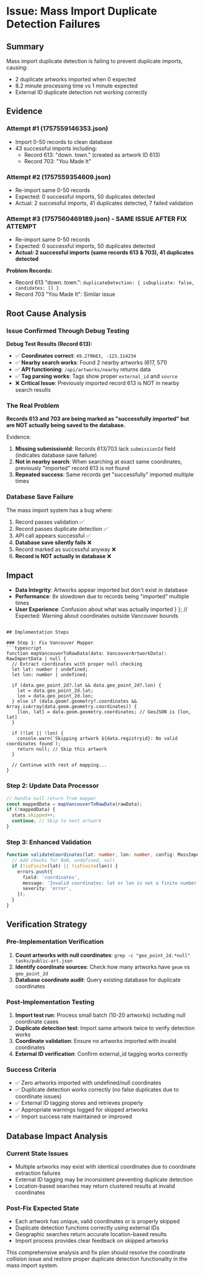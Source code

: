 # Issue: Mass Import Duplicate Detection Failures

## Summary

Mass import duplicate detection is failing to prevent duplicate imports, causing:

- 2 duplicate artworks imported when 0 expected
- 8.2 minute processing time vs 1 minute expected
- External ID duplicate detection not working correctly

## Evidence

### Attempt #1 (1757559146353.json)

- Import 0-50 records to clean database
- 43 successful imports including:
  - Record 613: "down. town." (created as artwork ID 613)
  - Record 703: "You Made It"

### Attempt #2 (1757559354609.json)

- Re-import same 0-50 records
- Expected: 0 successful imports, 50 duplicates detected
- Actual: 2 successful imports, 41 duplicates detected, 7 failed validation

### Attempt #3 (1757560469189.json) - SAME ISSUE AFTER FIX ATTEMPT

- Re-import same 0-50 records
- Expected: 0 successful imports, 50 duplicates detected
- **Actual: 2 successful imports (same records 613 & 703), 41 duplicates detected**

**Problem Records:**

- Record 613 "down. town.": `duplicateDetection: { isDuplicate: false, candidates: [] }`
- Record 703 "You Made It": Similar issue

## Root Cause Analysis

### Issue Confirmed Through Debug Testing

**Debug Test Results (Record 613):**

- ✅ **Coordinates correct**: `49.279663, -123.114234`
- ✅ **Nearby search works**: Found 2 nearby artworks (617, 571)
- ✅ **API functioning**: `/api/artworks/nearby` returns data
- ✅ **Tag parsing works**: Tags show proper `external_id` and `source`
- ❌ **Critical Issue**: Previously imported record 613 is NOT in nearby search results

### The Real Problem

**Records 613 and 703 are being marked as "successfully imported" but are NOT actually being saved to the database.**

Evidence:

1. **Missing submissionId**: Records 613/703 lack `submissionId` field (indicates database save failure)
2. **Not in nearby search**: When searching at exact same coordinates, previously "imported" record 613 is not found
3. **Repeated success**: Same records get "successfully" imported multiple times

### Database Save Failure

The mass import system has a bug where:

1. Record passes validation ✅
2. Record passes duplicate detection ✅
3. API call appears successful ✅
4. **Database save silently fails** ❌
5. Record marked as successful anyway ❌
6. **Record is NOT actually in database** ❌

## Impact

- **Data Integrity**: Artworks appear imported but don't exist in database
- **Performance**: 8x slowdown due to records being "imported" multiple times
- **User Experience**: Confusion about what was actually imported } }; // Expected: Warning about coordinates outside Vancouver bounds

````

## Implementation Steps

### Step 1: Fix Vancouver Mapper
```typescript
function mapVancouverToRawData(data: VancouverArtworkData): RawImportData | null {
  // Extract coordinates with proper null checking
  let lat: number | undefined;
  let lon: number | undefined;

  if (data.geo_point_2d?.lat && data.geo_point_2d?.lon) {
    lat = data.geo_point_2d.lat;
    lon = data.geo_point_2d.lon;
  } else if (data.geom?.geometry?.coordinates && Array.isArray(data.geom.geometry.coordinates)) {
    [lon, lat] = data.geom.geometry.coordinates; // GeoJSON is [lon, lat]
  }

  if (!lat || !lon) {
    console.warn(`Skipping artwork ${data.registryid}: No valid coordinates found`);
    return null; // Skip this artwork
  }

  // Continue with rest of mapping...
}
````

### Step 2: Update Data Processor

```typescript
// Handle null return from mapper
const mappedData = mapVancouverToRawData(rawData);
if (!mappedData) {
  stats.skipped++;
  continue; // Skip to next artwork
}
```

### Step 3: Enhanced Validation

```typescript
function validateCoordinates(lat: number, lon: number, config: MassImportConfig) {
  // Add checks for NaN, undefined, null
  if (!isFinite(lat) || !isFinite(lon)) {
    errors.push({
      field: 'coordinates',
      message: 'Invalid coordinates: lat or lon is not a finite number',
      severity: 'error',
    });
  }
}
```

## Verification Strategy

### Pre-Implementation Verification

1. **Count artworks with null coordinates**: `grep -c "geo_point_2d.*null" tasks/public-art.json`
2. **Identify coordinate sources**: Check how many artworks have `geom` vs `geo_point_2d`
3. **Database coordinate audit**: Query existing database for duplicate coordinates

### Post-Implementation Testing

1. **Import test run**: Process small batch (10-20 artworks) including null coordinate cases
2. **Duplicate detection test**: Import same artwork twice to verify detection works
3. **Coordinate validation**: Ensure no artworks imported with invalid coordinates
4. **External ID verification**: Confirm external_id tagging works correctly

### Success Criteria

- ✅ Zero artworks imported with undefined/null coordinates
- ✅ Duplicate detection works correctly (no false duplicates due to coordinate issues)
- ✅ External ID tagging stores and retrieves properly
- ✅ Appropriate warnings logged for skipped artworks
- ✅ Import success rate maintained or improved

## Database Impact Analysis

### Current State Issues

- Multiple artworks may exist with identical coordinates due to coordinate extraction failures
- External ID tagging may be inconsistent preventing duplicate detection
- Location-based searches may return clustered results at invalid coordinates

### Post-Fix Expected State

- Each artwork has unique, valid coordinates or is properly skipped
- Duplicate detection functions correctly using external IDs
- Geographic searches return accurate location-based results
- Import process provides clear feedback on skipped artworks

This comprehensive analysis and fix plan should resolve the coordinate collision issue and restore proper duplicate detection functionality in the mass import system.
